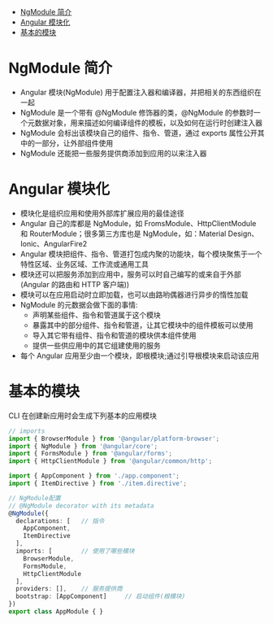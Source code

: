 
<!-- @import "[TOC]" {cmd="toc" depthFrom=1 depthTo=6 orderedList=false} -->
- [NgModule 简介](#ngmodule-%E7%AE%80%E4%BB%8B)
- [Angular 模块化](#angular-%E6%A8%A1%E5%9D%97%E5%8C%96)
- [基本的模块](#%E5%9F%BA%E6%9C%AC%E7%9A%84%E6%A8%A1%E5%9D%97)


# NgModule 简介

 * Angular 模块(NgModule) 用于配置注入器和编译器，并把相关的东西组织在一起
 * NgModule 是一个带有 @NgModule 修饰器的类，@NgModule 的参数时一个元数据对象，用来描述如何编译组件的模板，以及如何在运行时创建注入器
 * NgModule 会标出该模块自己的组件、指令、管道，通过 exports 属性公开其中的一部分，让外部组件使用
 * NgModule 还能把一些服务提供商添加到应用的以来注入器

# Angular 模块化

 * 模块化是组织应用和使用外部库扩展应用的最佳途径
 * Angular 自己的库都是 NgModule，如 FromsModule、HttpClientModule 和 RouterModule；很多第三方库也是 NgModule，如：Material Design、Ionic、AngularFire2
 * Angular 模块把组件、指令、管道打包成内聚的功能块，每个模块聚焦于一个特性区域、业务区域、工作流或通用工具
 * 模块还可以把服务添加到应用中，服务可以时自己编写的或来自于外部(Angular 的路由和 HTTP 客户端))
 * 模块可以在应用启动时立即加载，也可以由路哟偶器进行异步的惰性加载
 * NgModule 的元数据会做下面的事情:
    * 声明某些组件、指令和管道属于这个模块
    * 暴露其中的部分组件、指令和管道，让其它模块中的组件模板可以使用
    * 导入其它带有组件、指令和管道的模块供本组件使用
    * 提供一些供应用中的其它组建使用的服务
 * 每个 Angular 应用至少由一个模块，即根模块;通过引导根模块来启动该应用

# 基本的模块
CLI 在创建新应用时会生成下列基本的应用模块

```ts
// imports
import { BrowserModule } from '@angular/platform-browser';
import { NgModule } from '@angular/core';
import { FormsModule } from '@angular/forms';
import { HttpClientModule } from '@angular/common/http';

import { AppComponent } from './app.component';
import { ItemDirective } from './item.directive';

// NgModule配置
// @NgModule decorator with its metadata
@NgModule({
  declarations: [   // 指令
    AppComponent,
    ItemDirective
  ],
  imports: [        // 使用了哪些模块
    BrowserModule,
    FormsModule,
    HttpClientModule
  ],
  providers: [],    // 服务提供商
  bootstrap: [AppComponent]     // 启动组件(根模块)
})
export class AppModule { }
```

